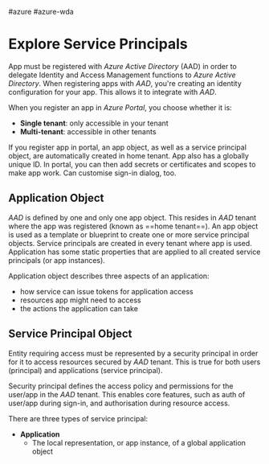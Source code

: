 #azure #azure-wda 

# Explore Service Principals
App must be registered with *Azure Active Directory* (AAD) in order to delegate Identity and Access Management functions to *Azure Active Directory*.
When registering apps with *AAD*, you're creating an identity configuration for your app.
This allows it to integrate with *AAD*.

When you register an app in *Azure Portal*, you choose whether it is:
- **Single tenant**: only accessible in your tenant
- **Multi-tenant**: accessible in other tenants

If you register app in portal, an app object, as well as a service principal object, are automatically created in home tenant.
App also has a globally unique ID.
In portal, you can then add secrets or certificates and scopes to make app work.
Can customise sign-in dialog, too.

## Application Object
*AAD* is defined by one and only one app object.
This resides in *AAD* tenant where the app was registered (known as ==home tenant==).
An app object is used as a template or blueprint to create one or more service principal objects.
Service principals are created in every tenant where app is used.
Application has some static properties that are applied to all created service principals (or app instances).

Application object describes three aspects of an application:
- how service can issue tokens for application access
- resources app might need to access
- the actions the application can take

## Service Principal Object
Entity requiring access must be represented by a security principal in order for it to access resources secured by *AAD* tenant.
This is true for both users (principal) and applications (service principal).

Security principal defines the access policy and permissions for the user/app in the *AAD* tenant.
This enables core features, such as auth of user/app during sign-in, and authorisation during resource access.

There are three types of service principal:
- **Application**
	- The local representation, or app instance, of a global application object 